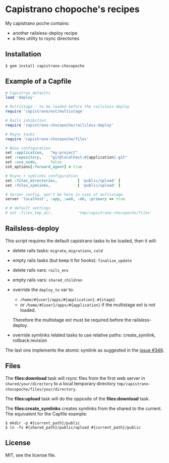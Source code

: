 # Capistrano chopoche's recipes

My capistrano poche contains:

- another railsless-deploy recipe
- a files utility to rsync directories

## Installation

    $ gem install capistrano-chocopoche

## Example of a Capfile

```ruby
# Capistrao defaults
load 'deploy'

# Multistage - to be loaded before the railsless-deploy
require 'capistrano/ext/multistage'

# Rails inhibition
require 'capistrano-chocopoche/railsless-deploy'

# Rsync tasks
require 'capistrano-chocopoche/files'

# Base configuration
set :application,   "my-project"
set :repository,    "git@localhost:#{application}.git"
set :use_sudo,      false
ssh_options[:forward_agent] = true

# Rsync + symlinks configuration
set :files_directories,         [ 'public/upload' ]
set :files_symlinks,            [ 'public/upload' ]

# Server config, won't be here in case of multistage
server 'localhost', :app, :web, :db, :primary => true

# # default settings
# set :files_tmp_dir,           'tmp/capistrano-chocopoche/files'
```

## Railsless-deploy

This script requires the default capistrano tasks to be loaded, then it will:

- delete rails tasks: `migrate`, `migrations`, `cold`
- empty rails tasks (but keep it for hooks): `finalize_update`
- delete rails vars: `rails_env`
- empty rails vars: `shared_children`
- override the `deploy_to` var to:

    - `/home/#{user}/apps/#{application}.#{stage}`
    - or `/home/#{user}/apps/#{application}` if the multistage ext is not
      loaded.

  Therefore the multistage ext must be required before the railsless-deploy.

- override symlinks related tasks to use relative paths: create_symlink,
  rollback:revision

The last one implements the atomic symlink as suggested in the
[issue #346](https://github.com/capistrano/capistrano/issues/346).

## Files

The **files:download** task will rsync files from the first web server in
`shared/your/directory` to a local temporary directory `tmp/capistrano-chocopoche/files/your/directory`.

The **files:upload** task will do the opposite of the **files:download** task.

The **files:create_symlinks** creates symlinks from the shared to the current.
The equivalent for the Capfile example:

    $ mkdir -p #{current_path}/public
    $ ln -fs #{shared_path}/public/upload #{current_path}/public

## License

MIT, see the license file.
